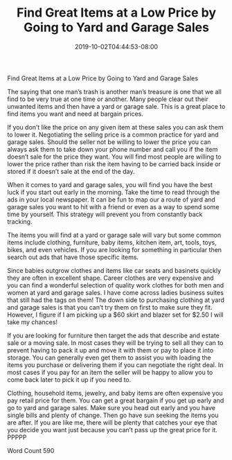 ﻿---
title: "Find Great Items at a Low Price by Going to Yard and Garage Sales"
date: 2019-10-02T04:44:53-08:00
description: "txt Tips for Web Success"
featured_image: "/images/txt.jpg"
tags: ["txt"]
---

Find Great Items at a Low Price by Going to Yard and Garage Sales

The saying that one man’s trash is another man’s treasure is one that we all find to be very true at one time or another. Many people clear out their unwanted items and then have a yard or garage sale. This is a great place to find items you want and need at bargain prices. 

If you don’t like the price on any given item at these sales you can ask them to lower it. Negotiating the selling price is a common practice for yard and garage sales. Should the seller not be willing to lower the price you can always ask them to take down your phone number and call you if the item doesn’t sale for the price they want. You will find most people are willing to lower the price rather than risk the item having to be carried back inside or stored if it doesn’t sale at the end of the day.

When it comes to yard and garage sales, you will find you have the best luck if you start out early in the morning. Take the time to read through the ads in your local newspaper. It can be fun to map our a route of yard and garage sales you want to hit with a friend or even as a way to spend some time by yourself. This strategy will prevent you from constantly back tracking. 

The items you will find at a yard or garage sale will vary but some common items include clothing, furniture, baby items, kitchen item, art, tools, toys, bikes, and even vehicles. If you are looking for something in particular then search out ads that have those specific items. 

Since babies outgrow clothes and items like car seats and basinets quickly they are often in excellent shape. Career clothes are very expensive and you can find a wonderful selection of quality work clothes for both men and women at yard and garage sales. I have come across ladies business suites that still had the tags on them! The down side to purchasing clothing at yard and garage sales is that you can’t try them on first to make sure they fit. However, I figure if I am picking up a $60 skirt and blazer set for $2.50 I will take my chances! 

If you are looking for furniture then target the ads that describe and estate sale or a moving sale. In most cases they will be trying to sell all they can to prevent having to pack it up and move it with them or pay to place it into storage. You can generally even get them to assist you with loading the items you purchase or delivering them if you can negotiate the right deal. In most cases if you pay for an item the seller will be happy to allow you to come back later to pick it up if you need to. 

Clothing, household items, jewelry, and baby items are often expensive you pay retail price for them. You can get a great bargain if you get up early and go to yard and garage sales. Make sure you head out early and you have single bills and plenty of change. Then go have sun seeking the items you are after. If you are like me, there will be plenty that catches your eye that you decide you want just because you can’t pass up the great price for it. 
PPPPP

Word Count 590



